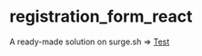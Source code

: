 # registration_form_react
A ready-made solution on surge.sh =>  [Test](https://rainy-grain.surge.sh/)

